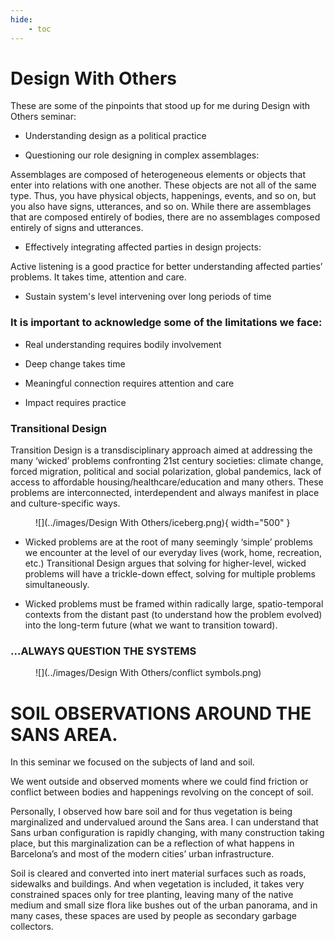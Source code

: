 ```yaml
---
hide:
    - toc
---
```


# Design With Others

These are some of the pinpoints that stood up for me during Design with Others seminar:
-	Understanding design as a political practice

-	Questioning our role designing in complex assemblages:

Assemblages are composed of heterogeneous elements or objects that enter into relations with one another.
These objects are not all of the same type. 
Thus, you have physical objects, happenings, events, and so on, but you also have signs, utterances, and so on. While there are assemblages that are composed entirely of bodies, there are no assemblages composed entirely of signs and utterances.

-	Effectively integrating affected parties in design projects:

Active listening is a good practice for better understanding affected parties’ problems. It takes time, attention and care.

-	Sustain system's level intervening over long periods of time 

### It is important to acknowledge some of the limitations we face:

-	Real understanding requires bodily involvement

-	Deep change takes time

-	Meaningful connection requires attention and care

-	Impact requires practice

### Transitional Design

Transition Design is a transdisciplinary approach aimed at addressing the many ‘wicked’ problems confronting 21st century societies: climate change, forced migration, political and social polarization, global pandemics, lack of access to affordable housing/healthcare/education and many others. These problems are interconnected, interdependent and always manifest in place and culture-specific ways. 

<figure markdown>
  ![](../images/Design With Others/iceberg.png){ width="500" } 
</figure>

- Wicked problems are at the root of many seemingly ‘simple’ problems we encounter at the level of our everyday lives (work, home, recreation, etc.) Transitional Design argues that solving for higher-level, wicked problems will have a trickle-down effect, solving for multiple problems simultaneously.

- Wicked problems must be framed within radically large, spatio-temporal contexts from the distant past (to understand how the problem evolved) into the long-term future (what we want to transition toward).
### ...ALWAYS QUESTION THE SYSTEMS

<figure markdown>
  ![](../images/Design With Others/conflict symbols.png)
</figure>



# SOIL OBSERVATIONS AROUND THE SANS AREA.

In this seminar we focused on the subjects of land and soil. 

We went outside and observed moments where we could find friction or conflict between bodies and happenings revolving on the concept of soil.

Personally, I observed how bare soil and for thus vegetation is being marginalized and undervalued around the Sans area. I can understand that Sans urban configuration is rapidly changing, with many construction taking place, but this marginalization can be a reflection of what happens in Barcelona’s and most of the modern cities’ urban infrastructure. 

Soil is cleared and converted into inert material surfaces such as roads, sidewalks and buildings. And when vegetation is included, it takes very constrained spaces only for tree planting, leaving many of the native medium and small size flora like bushes out of the urban panorama, and in many cases, these spaces are used by people as secondary garbage collectors.








